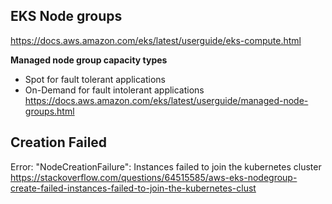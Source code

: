 ## EKS Node groups
https://docs.aws.amazon.com/eks/latest/userguide/eks-compute.html

**Managed node group capacity types**
- Spot for fault tolerant applications
- On-Demand for fault intolerant applications
https://docs.aws.amazon.com/eks/latest/userguide/managed-node-groups.html


## Creation Failed ##
Error: "NodeCreationFailure": Instances failed to join the kubernetes cluster<br>
https://stackoverflow.com/questions/64515585/aws-eks-nodegroup-create-failed-instances-failed-to-join-the-kubernetes-clust
